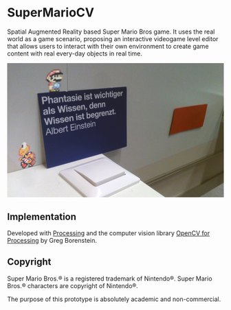 SuperMarioCV
============

Spatial Augmented Reality based Super Mario Bros game. It uses the real world as a game scenario, proposing an interactive videogame level editor that allows users to interact with their own environment to create game content with real every-day objects in real time.

![](SuperMarioCV/screenshots/SuperMarioCV.png)

## Implementation

Developed with [Processing](http://processing.org/) and the computer vision library [OpenCV for Processing](https://github.com/atduskgreg/opencv-processing) by Greg Borenstein.

## Copyright

Super Mario Bros.® is a registered trademark of Nintendo®. Super Mario Bros.® characters are copyright of Nintendo®. 

The purpose of this prototype is absolutely academic and non-commercial.
